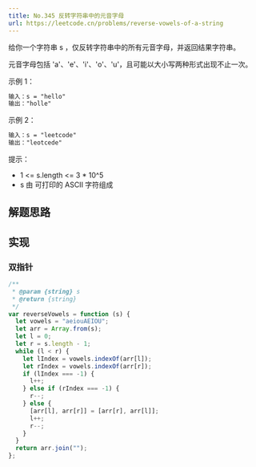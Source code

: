 ```yaml
---
title: No.345 反转字符串中的元音字母
url: https://leetcode.cn/problems/reverse-vowels-of-a-string
---
```


给你一个字符串 s ，仅反转字符串中的所有元音字母，并返回结果字符串。

元音字母包括 'a'、'e'、'i'、'o'、'u'，且可能以大小写两种形式出现不止一次。

示例 1：

```md
输入：s = "hello"
输出："holle"
```

示例 2：

```md
输入：s = "leetcode"
输出："leotcede"
```

提示：

- 1 <= s.length <= 3 \* 10^5
- s 由 可打印的 ASCII 字符组成

## 解题思路

## 实现

### 双指针

```js
/**
 * @param {string} s
 * @return {string}
 */
var reverseVowels = function (s) {
  let vowels = "aeiouAEIOU";
  let arr = Array.from(s);
  let l = 0;
  let r = s.length - 1;
  while (l < r) {
    let lIndex = vowels.indexOf(arr[l]);
    let rIndex = vowels.indexOf(arr[r]);
    if (lIndex === -1) {
      l++;
    } else if (rIndex === -1) {
      r--;
    } else {
      [arr[l], arr[r]] = [arr[r], arr[l]];
      l++;
      r--;
    }
  }
  return arr.join("");
};
```
